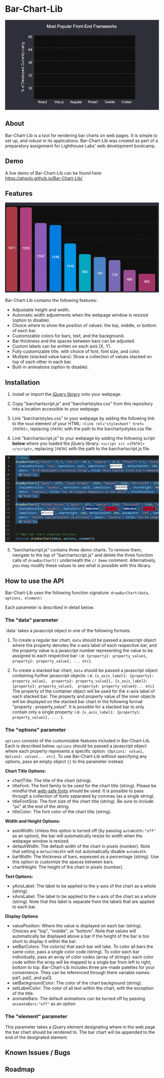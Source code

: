 # Bar-Chart-Lib

![Bar-Chart-Lib in Action](demo/preview.gif)

<h2> About </h2>

Bar-Chart-Lib is a tool for rendering bar charts on web pages. It is simple to set up, and robust in its applications. Bar-Chart-Lib was created as part of a preparatory assignment for Lighthouse Labs' web development bootcamp.

<h2> Demo </h2>

A live demo of Bar-Chart-Lib can be found here: https://ahsolo.github.io/Bar-Chart-Lib/

<h2> Features </h2>

![Automatic Width Adjustments](demo/auto-width.gif)

Bar-Chart-Lib contains the following features:
- Adjustable height and width.
- Automatic width adjustments when the webpage window is resized (option to disable).
- Choice where to show the position of values: the top, middle, or bottom of each bar.
- Customizable colors for bars, text, and the background.
- Bar thickness and the spaces between bars can be adjusted.
- Custom labels can be written on each axis (X, Y).
- Fully customizable title, with choice of font, font size, and color.
- Multiple (stacked value bars): Show a collection of values stacked on top of each other in each bar.
- Built-in animations (option to disable).

<h2> Installation </h2>

1.  Install or import the [jQuery library](https://jquery.com/) onto your webpage.

2.  Copy "barchartscript.js" and "barchartstyles.css" from this repository into a location accessible to your webpage.

3.  Link "barchartstyles.css" to your webpage by adding the following link to the `head` element of your HTML: `<link rel="stylesheet" href=[PATH]>`, replacing `[PATH]` with the path to the barchartystyles.css file.

4.  Link "barchartscript.js" to your webpage by adding the following script **below** where you loaded the jQuery library: `<script src =[PATH]></script>`, replacing `[PATH]` with the path to the barchartscript.js file. 

![Example of Demo Code](demo/code-to-delete.jpg)

5.  "barchartscript.js" contains three demo charts. To remove them, navigate to the top of "barchartscript.js" and delete the three function calls of `drawBarChart()` underneath the `// Demo` comment. Alternatively, you may modify these values to see what is possible with this library.

<h2> How to use the API </h2>

Bar-Chart-Lib uses the following function signature: 
` drawBarChart(data, options, element) `

Each parameter is described in detail below.

<h3> The "data" parameter </h3>
`data` takes a javascript object in one of the following formats:

1.  To create a regular bar chart, `data` should be passed a javascript object where the property denotes the x-axis label of each respective bar, and the property value is a javascript number representing the value to be assigned to each respective bar: i.e. `{property1: property_value1, property2: property_value2, ... etc}`.

2.  To create a stacked bar chart, `data` should be passed a javascript object containing further javascript objects: i.e. `{x_axis_label1: {property1: property_value1,  property2: property_value2}, {x_axis_label2: {property3: property_value3,  property4: property_value4}... etc}` The property of the container object will be used for the x-axis label of each stacked bar. The property and property value of the inner objects will be displayed on the stacked bar chart in the following format "property : property_value". It is possible for a stacked bar to only contain only a single property: i.e. `{x_axis_label1: {property1: property_value1}, ... }`.

<h3> The "options" parameter </h3>

`options` consists of the customizable features included in Bar-Chart-Lib. Each is described below. `options` should be passed a javascript object where each property represents a specific option: `{Option1: value1, Option2: value2... etc}`. To use Bar-Chart-Lib without specifying any options, pass an empty object `{}` to this parameter instead.

**Chart Title Options:**
- chartTitle: The title of the chart (string).
- titleFont: The font family to be used for the chart title (string). Please be mindful that [web-safe fonts](https://www.w3schools.com/cssref/css_websafe_fonts.asp) should be used. It is possible to pass through a collection of fonts separated by commas (as a single string).
- titleFontSize: The font size of the chart title (string). Be sure to include "px" at the end of the string.
- titleColor: The font color of the chart title (string).

**Width and Height Options:**
- autoWidth: Unless this option is turned off (by passing `autoWidth:"off"` as an option), the bar will automatically resize its width when the webpage window is resized.
- defaultWidth: The default width of the chart in pixels (number). Note that setting a `defaultWidth` will not automatically disable `autoWidth`.
- barWidth: The thickness of bars, expessed as a percentage (string). Use this option to customize the spaces between bars.
- chartHeight: The height of the chart in pixels (number).

**Text Options:**
- yAxisLabel: The label to be applied to the y-axis of the chart as a whole (string).
- xAxisLabel: The label to be applied to the x-axis of the chart as a whole (string). Note that this label is separate from the labels that are applied to each bar. 

**Display Options**
- valuePosition: Where the value is displayed on each bar (string). Choices are "top", "middle", or "bottom". Note that values will automatically be displayed above a bar if the height of the bar is too short to display it within the bar.
- setBarColors: The color(s) that each bar will take. To color all bars the same color, pass a single color code (string). To color each bar individually, pass an array of color codes (array of strings): each color code within the array will be mapped to a single bar from left to right, bottom to top. Bar-Chart-Lib includes three pre-made palettes for your convenience. They can be referenced through there variable names: pal1, pal2, and pal3.
- setBackgroundColor: The color of the chart background (string).
- setLabelColor: The color of all text within the chart, with the exception of the title.
- animateBars: The default animations can be turned off by passing `animateBars:"off"` as an option.

<h3> The "element" parameter </h3>
This parameter takes a jQuery element designating where in the web page the bar chart should be rendered to. The bar chart will be appended to the end of the designated element.

<h2> Known Issues / Bugs </h2>

<h2> Roadmap </h2>

